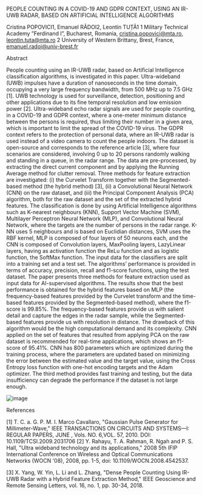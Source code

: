 PEOPLE COUNTING IN A COVID-19 AND GDPR CONTEXT, USING AN IR-UWB RADAR, BASED ON ARTIFICIAL INTELLIGENCE ALGORITHMS

Cristina POPOVICI1, Emanuel RĂDOI2, Leontin TUȚĂ1
1 Military Technical Academy ”Ferdinand I”, Bucharest, Romania, cristina.popovici@mta.ro, leontin.tuta@mta.ro
2 University of Western Brittany, Brest, France, emanuel.radoi@univ-brest.fr



Abstract

People counting using an IR-UWB radar, based on Artificial Intelligence classification algorithms, is investigated in this paper. Ultra-wideband (UWB) impulses have a duration of nanoseconds in the time domain, occupying a very large frequency bandwidth, from 500 MHz up to 7.5 GHz [1]. UWB technology is used for surveillance, detection, positioning and other applications due to its fine temporal resolution and low emission power [2]. Ultra-wideband echo radar signals are used for people counting, in a COVID-19 and GDPR context, where a one-meter minimum distance between the persons is required, thus limiting their number in a given area, which is important to limit the spread of the COVID-19 virus. The GDPR context refers to the protection of personal data, where an IR-UWB radar is used instead of a video camera to count the people indoors. The dataset is open-source and corresponds to the reference article [3], where four scenarios are considered, involving 0 up to 20 persons randomly walking and standing in a queue, in the radar range. The data are pre-processed, by extracting the direct current component and by applying the Running Average method for clutter removal. Three methods for feature extraction are investigated: (i) the Curvelet Transform together with the Segmented-based method (the hybrid method) [3], (ii) a Convolutional Neural Network (CNN) on the raw dataset, and (iii) the Principal Component Analysis (PCA) algorithm, both for the raw dataset and the set of the extracted hybrid features. The classification is done by using Artificial Intelligence algorithms such as K-nearest neighbours (KNN), Support Vector Machine (SVM), Multilayer Perceptron Neural Network (MLP), and Convolutional Neural Network, where the targets are the number of persons in the radar range. K-NN uses 5 neighbours and is based on Euclidian distances, SVM uses the RBF kernel, MLP is composed of four layers of 50 neurons each, and the CNN is composed of Convolution layers, MaxPooling layers, LazyLinear layers, having as activation function the ReLu function and as logistic function, the SoftMax function. The input data for the classifiers are split into a training set and a test set. The algorithms’ performance is provided in terms of accuracy, precision, recall and f1-score functions, using the test dataset. The paper presents three methods for feature extraction used as input data for AI-supervised algorithms. The results show that the best performance is obtained for the hybrid features based on MLP (the frequency-based features provided by the Curvelet transform and the time-based features provided by the Segmented-based method), where the f1-score is 99.85%. The frequency-based features provide us with salient detail and capture the edges in the radar sample, while the Segmented-based features provide us with resolution in distance. The drawback of this algorithm would be the high computational demand and its complexity. CNN applied on the set of features that resulted from applying PCA on the raw dataset is recommended for real-time applications, which shows an f1-score of 95.41%. CNN has 800 parameters which are optimized during the training process, where the parameters are updated based on minimizing the error between the estimated value and the target value, using the Cross Entropy loss function with one-hot encoding targets and the Adam optimizer. The third method provides fast training and testing, but the data insufficiency can degrade the performance if the dataset is not large enough. 


![image](https://github.com/cristinaa211/People_counting_CNN_UWB/assets/61435903/1a9fe4e6-3ca5-4ed5-835c-affa57b2930f)





References

[1] 	T. C. a. G. P. M. I. Marco Cavallaro, "Gaussian Pulse Generator for Millimeter-Wave," IEEE TRANSACTIONS ON CIRCUITS AND SYSTEMS—I: REGULAR PAPERS, JUNE , Vols. NO. 6,VOL. 57, 2010. DOI: 10.1109/TCSI.2009.2031706
[2] 	Y. Rahayu, T. A. Rahman, R. Ngah and P. S. Hall, "Ultra wideband technology and its applications," 2008 5th IFIP International Conference on Wireless and Optical Communications Networks (WOCN '08), 2008, pp. 1-5, doi: 10.1109/WOCN.2008.4542537. 

[3] 	X. Yang, W. Yin, L. Li and L. Zhang, "Dense People Counting Using IR-UWB Radar with a Hybrid Feature Extraction Method," IEEE Geoscience and Remote Sensing Letters, vol. 16, no. 1, pp. 30-34, 2018. 





